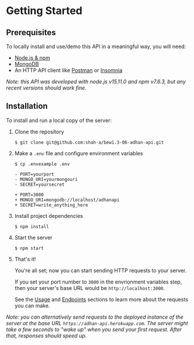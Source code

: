 # Getting Started

## Prerequisites

To locally install and use/demo this API in a meaningful way, you will need:

- [Node.js & npm][node]
- [MongoDB][mongodb]
- An HTTP API client like [Postman][postman] or [Insomnia][insomnia]

*Note: this API was developed with node.js v15.11.0 and npm v7.6.3, but any recent versions should work fine.*

## Installation

To install and run a local copy of the server:

1) Clone the repository

    `$ git clone git@github.com:shah-a/bew1.3-06-adhan-api.git`

1) Make a `.env` file and configure environment variables

    `$ cp .envexample .env`

    ```
    - PORT=yourport
    - MONGO_URI=yourmongouri
    - SECRET=yoursecret

    + PORT=3000
    + MONGO_URI=mongodb://localhost/adhanapi
    + SECRET=write_anything_here
    ```

1) Install project dependencies

    `$ npm install`

1) Start the server

    `$ npm start`

1) That's it!

    You're all set; now you can start sending HTTP requests to your server.

    If you set your port number to `3000` in the envrionment variables step, then your server's base URL would be `http://localhost:3000`.

    See the [Usage][usage] and [Endpoints][endpoints] sections to learn more about the requests you can make.

*Note: you can alternatively send requests to the deployed instance of the server at the base URL `https://adhan-api.herokuapp.com`. The server might take a few seconds to "wake up" when you send your first request. After that, responses should speed up.*

<!-- Links -->
[node]: https://nodejs.org/
[mongodb]: https://www.mongodb.com/
[postman]: https://www.postman.com/
[insomnia]: https://insomnia.rest/
[usage]: 02-usage
[endpoints]: 03-endpoints